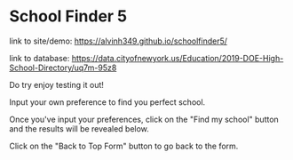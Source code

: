 School Finder 5
=================

link to site/demo: https://alvinh349.github.io/schoolfinder5/

link to database: https://data.cityofnewyork.us/Education/2019-DOE-High-School-Directory/uq7m-95z8

Do try enjoy testing it out!

Input your own preference to find you perfect school.

Once you've input your preferences, click on the "Find my school" button and the results will be revealed below.

Click on the "Back to Top Form" button to go back to the form.
